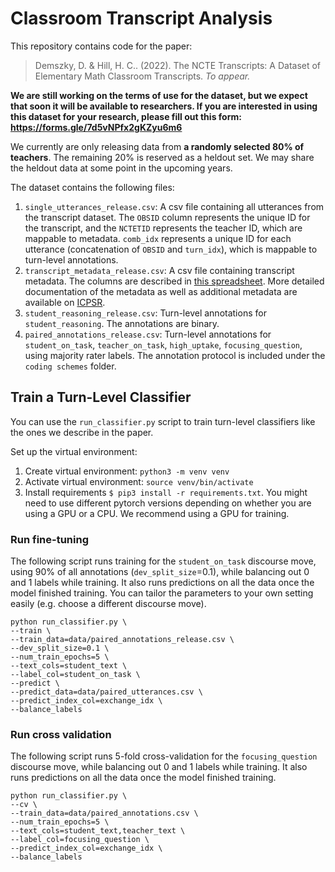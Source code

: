 # Classroom Transcript Analysis

This repository contains code for the paper:
> Demszky, D. & Hill, H. C.. (2022). The NCTE Transcripts: A Dataset of Elementary Math Classroom Transcripts. _To appear._

**We are still working on the terms of use for the dataset, but we expect that soon it will be available to researchers. If you are interested in using this dataset for your research, please fill out this form: https://forms.gle/7d5vNPfx2gKZyu6m6**

We currently are only releasing data from **a randomly selected 80% of teachers**. The remaining 20% is reserved as a heldout set. We may share the heldout data at some point in the upcoming years.

The dataset contains the following files:

1. `single_utterances_release.csv`: A csv file containing all utterances from the transcript dataset. The `OBSID` column represents the unique ID for the transcript, and the `NCTETID` represents the teacher ID, which are mappable to metadata. `comb_idx` represents a unique ID for each utterance (concatenation of `OBSID` and `turn_idx`), which is mappable to turn-level annotations.
2. `transcript_metadata_release.csv`: A csv file containing transcript metadata. The columns are described in [this spreadsheet](https://docs.google.com/spreadsheets/d/19PmekP0hAyzGdHyzrLy-Dr1b-CUgFC3vOpUwvcQcxog/edit#gid=0). More detailed documentation of the metadata as well as additional metadata are available on [ICPSR](https://www.icpsr.umich.edu/web/ICPSR/studies/36095).
3. `student_reasoning_release.csv`: Turn-level annotations for `student_reasoning`. The annotations are binary. 
4. `paired_annotations_release.csv`: Turn-level annotations for `student_on_task`,	`teacher_on_task`,	`high_uptake`,	`focusing_question`, using majority rater labels. The annotation protocol is included under the `coding schemes` folder.


## Train a Turn-Level Classifier
You can use the `run_classifier.py` script to train turn-level classifiers like the ones we describe in the paper.

Set up the virtual environment:
1. Create virtual environment: `python3 -m venv venv`
2. Activate virtual environment: `source venv/bin/activate`
3. Install requirements `$ pip3 install -r requirements.txt`. You might need to use different pytorch versions depending on whether you are using a GPU or a CPU. We recommend using a GPU for training.

### Run fine-tuning

The following script runs training for the `student_on_task` discourse move, using 90% of all annotations (`dev_split_size`=0.1), while balancing out 0 and 1 labels while training. It also runs predictions on all the data once the model finished training. You can tailor the parameters to your own setting easily (e.g. choose a different discourse move). 
```
python run_classifier.py \
--train \
--train_data=data/paired_annotations_release.csv \
--dev_split_size=0.1 \
--num_train_epochs=5 \
--text_cols=student_text \
--label_col=student_on_task \
--predict \
--predict_data=data/paired_utterances.csv \
--predict_index_col=exchange_idx \
--balance_labels
```
### Run cross validation

The following script runs 5-fold cross-validation for the `focusing_question` discourse move, while balancing out 0 and 1 labels while training. It also runs predictions on all the data once the model finished training. 
```
python run_classifier.py \
--cv \
--train_data=data/paired_annotations.csv \
--num_train_epochs=5 \
--text_cols=student_text,teacher_text \
--label_col=focusing_question \
--predict_index_col=exchange_idx \
--balance_labels
```


